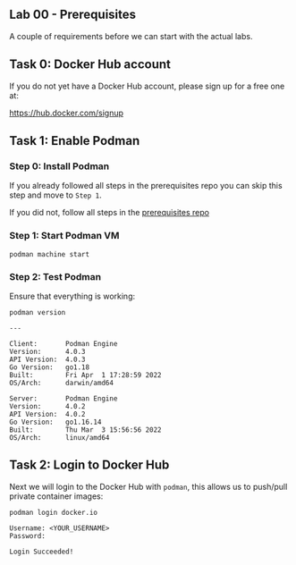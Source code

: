 ## Lab 00 - Prerequisites

A couple of requirements before we can start with the actual labs.

## Task 0: Docker Hub account

If you do not yet have a Docker Hub account, please sign up for a free one at:

https://hub.docker.com/signup

## Task 1: Enable Podman

### Step 0: Install Podman

If you already followed all steps in the prerequisites repo you can skip this step and move to `Step 1`.

If you did not, follow all steps in the [prerequisites repo](https://github.com/gluobe/cloud-native-track-prerequisites/tree/main/prereq-01-podman)

### Step 1: Start Podman VM

```
podman machine start
```

### Step 2: Test Podman

Ensure that everything is working:

```
podman version

---

Client:       Podman Engine
Version:      4.0.3
API Version:  4.0.3
Go Version:   go1.18
Built:        Fri Apr  1 17:28:59 2022
OS/Arch:      darwin/amd64

Server:       Podman Engine
Version:      4.0.2
API Version:  4.0.2
Go Version:   go1.16.14
Built:        Thu Mar  3 15:56:56 2022
OS/Arch:      linux/amd64
```

## Task 2: Login to Docker Hub

Next we will login to the Docker Hub with `podman`, this allows us to push/pull private container images:

```
podman login docker.io

Username: <YOUR_USERNAME>
Password:

Login Succeeded!
```
